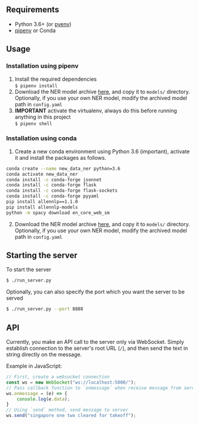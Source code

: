
## Requirements
- Python 3.6+ (or [pyenv](https://github.com/pyenv/pyenv))
- [pipenv](https://pipenv.readthedocs.io/en/latest/) or Conda

## Usage
### Installation using pipenv
1. Install the required dependencies  
`$ pipenv install`
2. Download the NER model archive [here](https://drive.google.com/file/d/1BPOm01V9zjr4R5E_nINMwqm4hFkfE8OK/view?usp=sharing), and copy it to `models/` directory. Optionally, if you use your own NER model, modify the archived model path in `config.yaml`
3. **IMPORTANT** activate the virtualenv, always do this before running anything in this project  
`$ pipenv shell`

### Installation using conda
1. Create a new conda environment using Python 3.6 (important), activate it and install the packages as follows.
```bash
conda create --name new_data_ner python=3.6
conda activate new_data_ner
conda install -c conda-forge jsonnet
conda install -c conda-forge flask
conda install -c conda-forge flask-sockets
conda install -c conda-forge pyyaml
pip install allennlp==1.1.0
pip install allennlp-models
python -m spacy download en_core_web_sm
```

2. Download the NER model archive [here](https://drive.google.com/file/d/1BPOm01V9zjr4R5E_nINMwqm4hFkfE8OK/view?usp=sharing), and copy it to `models/` directory. Optionally, if you use your own NER model, modify the archived model path in `config.yaml`


## Starting the server
To start the server
```bash
$ ./run_server.py
```
Optionally, you can also specify the port which you want the server to be served
```bash
$ ./run_server.py --port 8888
```

## API
Currently, you make an API call to the server only via WebSocket. Simply establish connection to the server's root URL (`/`), and then send the text in string directly on the message.

Example in JavaScript:
```js
// First, create a websocket connection
const ws = new WebSocket("ws://localhost:5000/");
// Pass callback function to `onmessage` when receive message from server
ws.onmessage = (e) => {
    console.log(e.data);
}
// Using `send` method, send message to server
ws.send("singapore one two cleared for takeoff");
```
